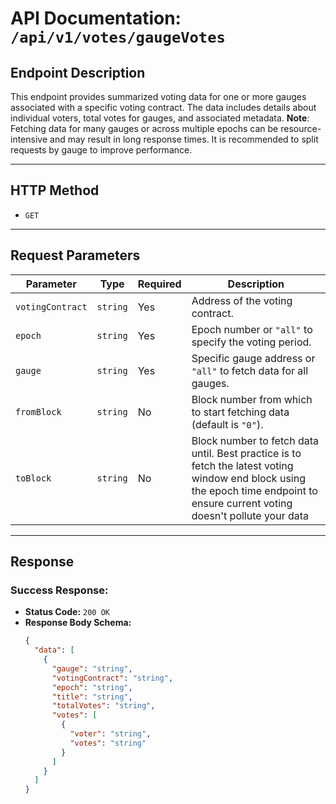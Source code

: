 # API Documentation: `/api/v1/votes/gaugeVotes`

## Endpoint Description

This endpoint provides summarized voting data for one or more gauges associated with a specific voting contract. The data includes details about individual voters, total votes for gauges, and associated metadata. **Note**: Fetching data for many gauges or across multiple epochs can be resource-intensive and may result in long response times. It is recommended to split requests by gauge to improve performance.

---

## HTTP Method

- `GET`

---

## Request Parameters

| **Parameter**    | **Type** | **Required** | **Description**                                                                                                                                                                 |
| ---------------- | -------- | ------------ | ------------------------------------------------------------------------------------------------------------------------------------------------------------------------------- |
| `votingContract` | `string` | Yes          | Address of the voting contract.                                                                                                                                                 |
| `epoch`          | `string` | Yes          | Epoch number or `"all"` to specify the voting period.                                                                                                                           |
| `gauge`          | `string` | Yes          | Specific gauge address or `"all"` to fetch data for all gauges.                                                                                                                 |
| `fromBlock`      | `string` | No           | Block number from which to start fetching data (default is `"0"`).                                                                                                              |
| `toBlock`        | `string` | No           | Block number to fetch data until. Best practice is to fetch the latest voting window end block using the epoch time endpoint to ensure current voting doesn't pollute your data |

---

## Response

### Success Response:

- **Status Code:** `200 OK`
- **Response Body Schema:**
  ```json
  {
    "data": [
      {
        "gauge": "string",
        "votingContract": "string",
        "epoch": "string",
        "title": "string",
        "totalVotes": "string",
        "votes": [
          {
            "voter": "string",
            "votes": "string"
          }
        ]
      }
    ]
  }
  ```
